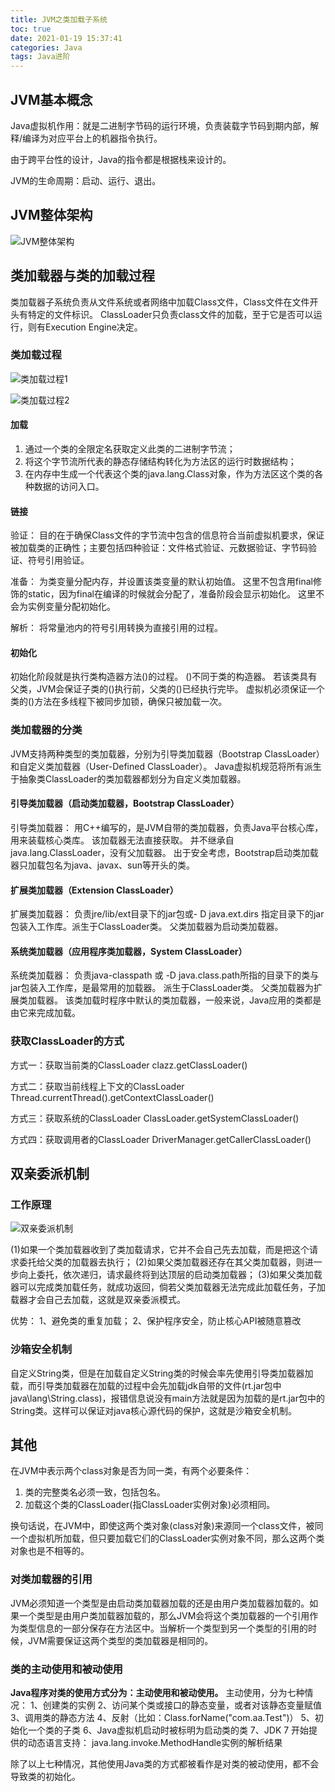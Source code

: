 ```yaml
---
title: JVM之类加载子系统
toc: true
date: 2021-01-19 15:37:41
categories: Java
tags: Java进阶
---
```



## JVM基本概念
Java虚拟机作用：就是二进制字节码的运行环境，负责装载字节码到期内部，解释/编译为对应平台上的机器指令执行。
<!--more-->
由于跨平台性的设计，Java的指令都是根据栈来设计的。

JVM的生命周期：启动、运行、退出。

## JVM整体架构
![JVM整体架构](https://github.com/BlueOzone/BlueOzone.github.io/blob/hexo/source/_posts/img/JVM%E6%95%B4%E4%BD%93%E7%BB%93%E6%9E%84.png?raw=true)

## 类加载器与类的加载过程

类加载器子系统负责从文件系统或者网络中加载Class文件，Class文件在文件开头有特定的文件标识。
ClassLoader只负责class文件的加载，至于它是否可以运行，则有Execution Engine决定。


### 类加载过程

![类加载过程1](https://github.com/BlueOzone/BlueOzone.github.io/blob/hexo/source/_posts/img/%E7%B1%BB%E5%8A%A0%E8%BD%BD%E8%BF%87%E7%A8%8B-%E6%95%B4%E4%BD%93.png?raw=true)

![类加载过程2](https://github.com/BlueOzone/BlueOzone.github.io/blob/hexo/source/_posts/img/%E7%B1%BB%E5%8A%A0%E8%BD%BD%E8%BF%87%E7%A8%8B-%E7%BB%86%E8%8A%82.png?raw=true)

#### 加载
1. 通过一个类的全限定名获取定义此类的二进制字节流；
2. 将这个字节流所代表的静态存储结构转化为方法区的运行时数据结构；
3. 在内存中生成一个代表这个类的java.lang.Class对象，作为方法区这个类的各种数据的访问入口。

#### 链接
验证：
目的在于确保Class文件的字节流中包含的信息符合当前虚拟机要求，保证被加载类的正确性；主要包括四种验证：文件格式验证、元数据验证、字节码验证、符号引用验证。

准备：
为类变量分配内存，并设置该类变量的默认初始值。
这里不包含用final修饰的static，因为final在编译的时候就会分配了，准备阶段会显示初始化。
这里不会为实例变量分配初始化。

解析：
将常量池内的符号引用转换为直接引用的过程。

#### 初始化
初始化阶段就是执行类构造器方法<clinit>()的过程。
<clinit>()不同于类的构造器。
若该类具有父类，JVM会保证子类的<clinit>()执行前，父类的<clinit>()已经执行完毕。
虚拟机必须保证一个类的<clinit>()方法在多线程下被同步加锁，确保只被加载一次。

### 类加载器的分类
JVM支持两种类型的类加载器，分别为引导类加载器（Bootstrap ClassLoader）和自定义类加载器（User-Defined ClassLoader）。
Java虚拟机规范将所有派生于抽象类ClassLoader的类加载器都划分为自定义类加载器。

#### 引导类加载器（启动类加载器，Bootstrap ClassLoader）
引导类加载器：
用C++编写的，是JVM自带的类加载器，负责Java平台核心库，用来装载核心类库。
该加载器无法直接获取。
并不继承自java.lang.ClassLoader，没有父加载器。
出于安全考虑，Bootstrap启动类加载器只加载包名为java、javax、sun等开头的类。

#### 扩展类加载器（Extension ClassLoader）
扩展类加载器：
负责jre/lib/ext目录下的jar包或- D java.ext.dirs 指定目录下的jar包装入工作库。派生于ClassLoader类。
父类加载器为启动类加载器。

#### 系统类加载器（应用程序类加载器，System ClassLoader）
系统类加载器：
负责java-classpath 或 -D java.class.path所指的目录下的类与jar包装入工作库，是最常用的加载器。
派生于ClassLoader类。
父类加载器为扩展类加载器。
该类加载时程序中默认的类加载器，一般来说，Java应用的类都是由它来完成加载。

### 获取ClassLoader的方式
方式一：获取当前类的ClassLoader
clazz.getClassLoader()

方式二：获取当前线程上下文的ClassLoader
Thread.currentThread().getContextClassLoader()

方式三：获取系统的ClassLoader
ClassLoader.getSystemClassLoader()

方式四：获取调用者的ClassLoader
DriverManager.getCallerClassLoader()


## 双亲委派机制
### 工作原理
![双亲委派机制](https://github.com/BlueOzone/BlueOzone.github.io/blob/hexo/source/_posts/img/%E5%8F%8C%E4%BA%B2%E5%A7%94%E6%B4%BE%E6%9C%BA%E5%88%B6.png?raw=true)


(1)如果一个类加载器收到了类加载请求，它并不会自己先去加载，而是把这个请求委托给父类的加载器去执行；
(2)如果父类加载器还存在其父类加载器，则进一步向上委托，依次递归，请求最终将到达顶层的启动类加载器；
(3)如果父类加载器可以完成类加载任务，就成功返回，倘若父类加载器无法完成此加载任务，子加载器才会自己去加载，这就是双亲委派模式。

优势：
1、避免类的重复加载；
2、保护程序安全，防止核心API被随意篡改

### 沙箱安全机制

自定义String类，但是在加载自定义String类的时候会率先使用引导类加载器加载，而引导类加载器在加载的过程中会先加载jdk自带的文件(rt.jar包中java\lang\String.class)，报错信息说没有main方法就是因为加载的是rt.jar包中的String类。这样可以保证对java核心源代码的保护，这就是沙箱安全机制。


## 其他

在JVM中表示两个class对象是否为同一类，有两个必要条件：
1. 类的完整类名必须一致，包括包名。
2. 加载这个类的ClassLoader(指ClassLoader实例对象)必须相同。

换句话说，在JVM中，即使这两个类对象(class对象)来源同一个class文件，被同一个虚拟机所加载，但只要加载它们的ClassLoader实例对象不同，那么这两个类对象也是不相等的。

### 对类加载器的引用
JVM必须知道一个类型是由启动类加载器加载的还是由用户类加载器加载的。如果一个类型是由用户类加载器加载的，那么JVM会将这个类加载器的一个引用作为类型信息的一部分保存在方法区中。当解析一个类型到另一个类型的引用的时候，JVM需要保证这两个类型的类加载器是相同的。


### 类的主动使用和被动使用
**Java程序对类的使用方式分为：主动使用和被动使用。**
主动使用，分为七种情况：
1、创建类的实例
2、访问某个类或接口的静态变量，或者对该静态变量赋值
3、调用类的静态方法
4、反射（比如：Class.forName("com.aa.Test")）
5、初始化一个类的子类
6、Java虚拟机启动时被标明为启动类的类
7、JDK 7 开始提供的动态语言支持：
   java.lang.invoke.MethodHandle实例的解析结果

除了以上七种情况，其他使用Java类的方式都被看作是对类的被动使用，都不会导致类的初始化。
